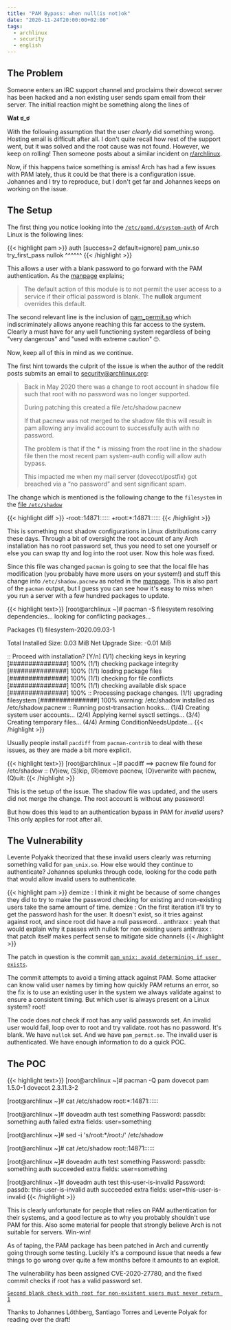 ```yaml
---
title: "PAM Bypass: when null(is not)ok"
date: "2020-11-24T20:00:00+02:00"
tags:
  - archlinux
  - security
  - english
---
```


## The Problem

Someone enters an IRC support channel and proclaims their dovecot server has
been hacked and a non existing user sends spam email from their server. The
initial reaction might be something along the lines of

**Wat ಠ_ಠ**

With the following assumption that the user *clearly* did something wrong.
Hosting email is difficult after all. I don't quite recall how rest of the
support went, but it was solved and the root cause was not found. However, we
keep on rolling! Then someone posts about a similar incident on [r/archlinux](https://www.reddit.com/r/archlinux/comments/jvh38a/postfix_dovecot_got_hacked/).

Now, if this happens twice something is amiss! Arch has had a few issues with
PAM lately, thus it could be that there is a configuration issue.  Johannes and
I try to reproduce, but I don't get far and Johannes keeps on working on the
issue.


## The Setup

The first thing you notice looking into the [`/etc/pamd.d/system-auth`](https://github.com/archlinux/svntogit-packages/blob/packages/pambase/trunk/system-auth)
of Arch Linux is the following lines:

{{< highlight pam >}}
auth  [success=2 default=ignore]  pam_unix.so   try_first_pass nullok
							       ^^^^^^
{{< /highlight >}}

This allows a user with a blank password to go forward with the PAM
authentication. As the [manpage](https://linux.die.net/man/8/pam_unix) explains;

> The default action of this module is to not permit the user access to a service if their official password is blank. The **nullok** argument overrides this default.

The second relevant line is the inclusion of [pam_permit.so](https://linux.die.net/man/8/pam_permit) which indiscriminately
allows anyone reaching this far access to the system. Clearly a must have for
any well functioning system regardless of being "very dangerous" and "used with 
extreme caution" 🙄.

Now, keep all of this in mind as we continue.

The first hint towards the culprit of the issue is when the author of the reddit
posts submits an email to security@archlinux.org:

> Back in May 2020 there was a change to root account in shadow file such that root with no password was no longer supported.
>
> During patching this created a file /etc/shadow.pacnew
>
> If that pacnew was not merged to the shadow file this will result in pam allowing any invalid account to successfully auth with no password.
>
> The problem is that if the * is missing from the root line in the shadow file then the most recent pam system-auth config will allow auth bypass.
>
> This impacted me when my mail server (dovecot/postfix) got breached via a “no password” and sent significant spam.

The change which is mentioned is the following change to the `filesystem` in the
[file `/etc/shadow`](https://github.com/archlinux/svntogit-packages/commit/0320c909f3867d47576083e853543bab1705185b#diff-3e341d2d9c67be01819b25b25d5e53ea3cdf3a38d28846cda85a195eb9b7203a)

{{< highlight diff >}}
-root::14871::::::
+root:*:14871::::::
{{< /highlight >}}

This is something most shadow configurations in Linux distributions carry these
days. Through a bit of oversight the root account of any Arch installation has
no root password set, thus you need to set one yourself or else you can swap tty
and log into the root user. Now this hole was fixed. 

Since this file was changed `pacman` is going to see that the local file has
modification (you probably have more users on your system!) and stuff this
change into `/etc/shadow.pacnew` as noted in the [manpage](https://www.archlinux.org/pacman/pacman.8.html#_handling_config_files_a_id_hcf_a).  This is also part of the `pacman` output, but I guess you can see how it's easy
to miss when you run a server with a few hundred packages to update.

{{< highlight text>}}
[root@archlinux ~]# pacman -S filesystem
resolving dependencies...
looking for conflicting packages...

Packages (1) filesystem-2020.09.03-1

Total Installed Size:   0.03 MiB
Net Upgrade Size:      -0.01 MiB

:: Proceed with installation? [Y/n] 
(1/1) checking keys in keyring                         [###############] 100%
(1/1) checking package integrity                       [###############] 100%
(1/1) loading package files                            [###############] 100%
(1/1) checking for file conflicts                      [###############] 100%
(1/1) checking available disk space                    [###############] 100%
:: Processing package changes.
(1/1) upgrading filesystem                             [###############] 100%
warning: /etc/shadow installed as /etc/shadow.pacnew
:: Running post-transaction hooks...
(1/4) Creating system user accounts...
(2/4) Applying kernel sysctl settings...
(3/4) Creating temporary files...
(4/4) Arming ConditionNeedsUpdate...
{{< /highlight >}}

Usually people install `pacdiff` from `pacman-contrib` to deal with these
issues, as they are made a bit more explicit.

{{< highlight text>}}
[root@archlinux ~]# pacdiff 
==> pacnew file found for /etc/shadow
:: (V)iew, (S)kip, (R)emove pacnew, (O)verwrite with pacnew, (Q)uit:
{{< /highlight >}}

This is the setup of the issue. The shadow file was updated, and the users did
not merge the change. The root account is without any password!

But how does this lead to an authentication bypass in PAM for *invalid* users?
This only applies for root after all.

## The Vulnerability

Levente Polyakk theorized that these invalid users clearly was returning
something valid for `pam_unix.so`. How else would they continue to authenticate?
Johannes spelunks through code, looking for the code path that would allow
invalid users to authenticate.

{{< highlight pam >}}
  demize  : I think it might be because of some changes they did to try to 
	    make the password checking for existing and non-existing users 
	    take the same amount of time.
  demize  : On the first iteration it'll try to get the password hash for the 
	    user. It doesn't exist, so it tries against against root, and 
	    since root did have a null password...
anthraxx  : yeah that would explain why it passes with nullok for non existing 
	    users
anthraxx  : that patch itself makes perfect sense to mitigate side channels
{{< /highlight >}}

The patch in question is the commit [`pam_unix: avoid determining if user
exists`](https://github.com/linux-pam/linux-pam/commit/af0faf666c5008e54dfe43684f210e3581ff1bca).

The commit attempts to avoid a timing attack against PAM. Some attacker can know
valid user names by timing how quickly PAM returns an error, so the fix is to
use an existing user in the system we always validate against to ensure a
consistent timing. But which user is always present on a Linux system? root!

The code does *not* check if root has any valid passwords set. An invalid user
would fail, loop over to root and try validate. root has no password. It's
blank. We have `nullok` set. And we have `pam_permit.so`. The invalid user is
authenticated. We have enough information to do a quick POC.

## The POC

{{< highlight text>}}
[root@archlinux ~]# pacman -Q pam dovecot
pam 1.5.0-1
dovecot 2.3.11.3-2

[root@archlinux ~]# cat /etc/shadow
root:*:14871::::::

[root@archlinux ~]# doveadm auth test something
Password: 
passdb: something auth failed
extra fields:
  user=something
  
[root@archlinux ~]# sed -i 's/root:\*/root:/' /etc/shadow

[root@archlinux ~]# cat /etc/shadow
root::14871::::::

[root@archlinux ~]# doveadm auth test something
Password: 
passdb: something auth succeeded
extra fields:
  user=something
  
[root@archlinux ~]# doveadm auth test this-user-is-invalid
Password: 
passdb: this-user-is-invalid auth succeeded
extra fields:
  user=this-user-is-invalid
{{< /highlight >}}

This is clearly unfortunate for people that relies on PAM authentication for
their systems, and a good lecture as to why you probably shouldn't use PAM for
this. Also some material for people that strongly believe Arch is not suitable
for servers. Win-win!

As of taping, the PAM package has been patched in Arch and currently going
through some testing. Luckily it's a compound issue that needs a few things to
go wrong over quite a few months before it amounts to an exploit.

<span title="*hugs from demize*">The vulnerability has been assigned
CVE-2020-27780, and the fixed commit checks if root has a valid password
set.</span>

[`Second blank check with root for non-existent users must never return
1`](https://github.com/linux-pam/linux-pam/commit/30fdfb90d9864bcc254a62760aaa149d373fd4eb)


Thanks to Johannes Löthberg, Santiago Torres and Levente Polyak for reading over
the draft!



